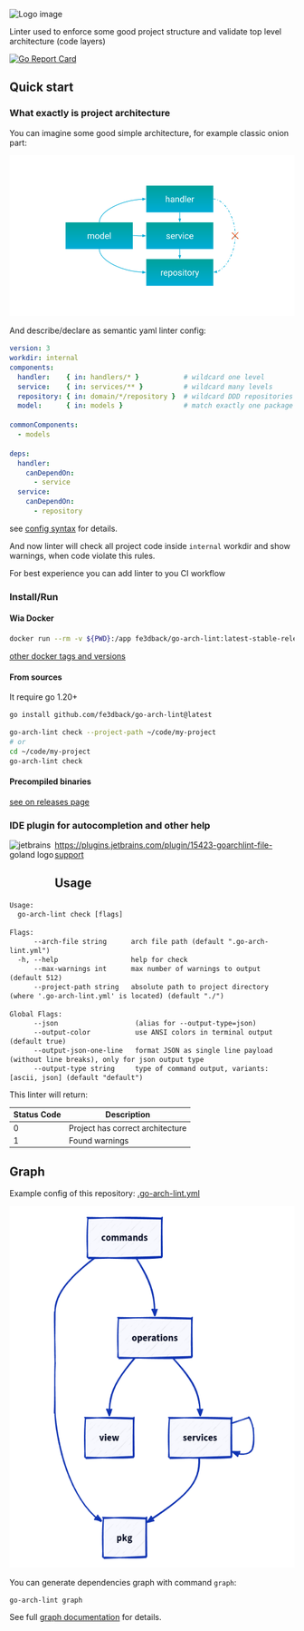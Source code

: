 ![Logo image](https://user-images.githubusercontent.com/2073883/94179282-f82cd200-fea4-11ea-85c5-bf685293220e.png)

Linter used to enforce some good project structure and validate top level architecture (code layers) 

[![Go Report Card](https://goreportcard.com/badge/github.com/fe3dback/go-arch-lint)](https://goreportcard.com/report/github.com/fe3dback/go-arch-lint)

## Quick start

### What exactly is project architecture

You can imagine some good simple architecture, for example classic onion part:

![Logo image](./docs/images/layout_example.png)

And describe/declare as semantic yaml linter config:

```yaml
version: 3
workdir: internal
components:
  handler:    { in: handlers/* }           # wildcard one level
  service:    { in: services/** }          # wildcard many levels
  repository: { in: domain/*/repository }  # wildcard DDD repositories
  model:      { in: models }               # match exactly one package

commonComponents:
  - models

deps:
  handler:
    canDependOn:
      - service
  service:
    canDependOn:
      - repository
```

see [config syntax](docs/syntax/README.md) for details. 

And now linter will check all project code inside `internal` workdir
and show warnings, when code violate this rules.

For best experience you can add linter to you CI workflow

### Install/Run

#### Wia Docker

```bash
docker run --rm -v ${PWD}:/app fe3dback/go-arch-lint:latest-stable-release check --project-path /app
```

[other docker tags and versions](https://hub.docker.com/r/fe3dback/go-arch-lint/tags)

#### From sources
It require go 1.20+

```bash
go install github.com/fe3dback/go-arch-lint@latest
```

```bash
go-arch-lint check --project-path ~/code/my-project
# or
cd ~/code/my-project
go-arch-lint check
```

#### Precompiled binaries

[see on releases page](https://github.com/fe3dback/go-arch-lint/releases)

### IDE plugin for autocompletion and other help

<img src="https://user-images.githubusercontent.com/2073883/104641610-0f453900-56bb-11eb-8419-6d94fbcb4d2f.png" alt="jetbrains goland logo" align="left" width="80px" height="80px">

https://plugins.jetbrains.com/plugin/15423-goarchlint-file-support

## Usage

```
Usage:
  go-arch-lint check [flags]

Flags:
      --arch-file string      arch file path (default ".go-arch-lint.yml")
  -h, --help                  help for check
      --max-warnings int      max number of warnings to output (default 512)
      --project-path string   absolute path to project directory (where '.go-arch-lint.yml' is located) (default "./")

Global Flags:
      --json                   (alias for --output-type=json)
      --output-color           use ANSI colors in terminal output (default true)
      --output-json-one-line   format JSON as single line payload (without line breaks), only for json output type
      --output-type string     type of command output, variants: [ascii, json] (default "default")
```

This linter will return:

| Status Code | Description                      |
|-------------|----------------------------------|
| 0           | Project has correct architecture |
| 1           | Found warnings                   |


## Graph

Example config of this repository: [.go-arch-lint.yml](.go-arch-lint.yml)

![graph](./docs/images/graph-example.png)

You can generate dependencies graph with command `graph`:

```bash
go-arch-lint graph
```

See full [graph documentation](docs/graph/README.md) for details.